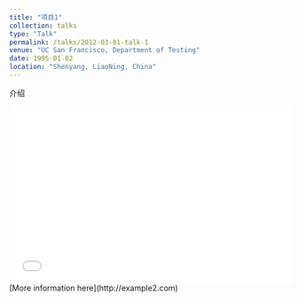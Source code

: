 ```yaml
---
title: "项目1"
collection: talks
type: "Talk"
permalink: /talks/2012-03-01-talk-1
venue: "UC San Francisco, Department of Testing"
date: 1995-01-02
location: "Shenyang, LiaoNing, China"
---
```

<!-- This is a description of your talk, which is a markdown files that can be all markdown-ified like any other post. Yay markdown! -->
介绍
<iframe height = 320 width = 510 src="//player.bilibili.com/player.html?aid=371421813&bvid=BV19Z4y1u7rK&cid=214675786&p=1" scrolling="no" border="0" frameborder="no" framespacing="0" allowfullscreen="true"> </iframe>
[More information here](http://example2.com)